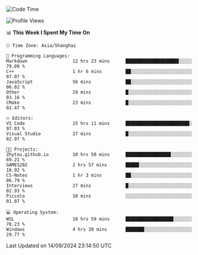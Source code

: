 <!--START_SECTION:waka-->
![Code Time](http://img.shields.io/badge/Code%20Time-1%2C985%20hrs%2039%20mins-blue)

![Profile Views](http://img.shields.io/badge/Profile%20Views-0-blue)

📊 **This Week I Spent My Time On** 

```text
🕑︎ Time Zone: Asia/Shanghai

💬 Programming Languages: 
Markdown                 12 hrs 23 mins      ████████████████████░░░░░   79.09 % 
C++                      1 hr 6 mins         ██░░░░░░░░░░░░░░░░░░░░░░░   07.07 % 
JavaScript               56 mins             ██░░░░░░░░░░░░░░░░░░░░░░░   06.02 % 
Other                    29 mins             █░░░░░░░░░░░░░░░░░░░░░░░░   03.16 % 
CMake                    23 mins             █░░░░░░░░░░░░░░░░░░░░░░░░   02.47 % 

🔥 Editors: 
VS Code                  15 hrs 11 mins      ████████████████████████░   97.03 % 
Visual Studio            27 mins             █░░░░░░░░░░░░░░░░░░░░░░░░   02.97 % 

🐱‍💻 Projects: 
Zhytou.github.io         10 hrs 50 mins      █████████████████░░░░░░░░   69.21 % 
GAMES202                 2 hrs 57 mins       █████░░░░░░░░░░░░░░░░░░░░   18.92 % 
CS-Notes                 1 hr 3 mins         ██░░░░░░░░░░░░░░░░░░░░░░░   06.79 % 
Interviews               27 mins             █░░░░░░░░░░░░░░░░░░░░░░░░   02.93 % 
Piccolo                  10 mins             ░░░░░░░░░░░░░░░░░░░░░░░░░   01.07 % 

💻 Operating System: 
WSL                      10 hrs 59 mins      ██████████████████░░░░░░░   70.23 % 
Windows                  4 hrs 39 mins       ███████░░░░░░░░░░░░░░░░░░   29.77 % 
```


 Last Updated on 14/09/2024 23:14:50 UTC
<!--END_SECTION:waka-->